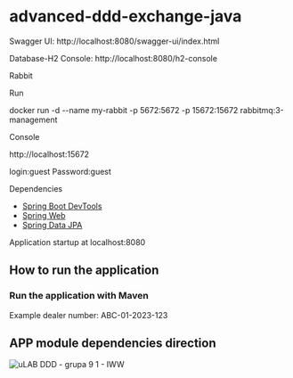 # advanced-ddd-exchange-java

Swagger UI: http://localhost:8080/swagger-ui/index.html

Database-H2 Console: http://localhost:8080/h2-console

Rabbit

Run

docker run -d --name my-rabbit -p 5672:5672 -p 15672:15672 rabbitmq:3-management

Console 

http://localhost:15672

login:guest
Password:guest


Dependencies
* [Spring Boot DevTools](https://docs.spring.io/spring-boot/docs/2.5.6/reference/htmlsingle/#using-boot-devtools)
* [Spring Web](https://docs.spring.io/spring-boot/docs/2.5.6/reference/htmlsingle/#boot-features-developing-web-applications)
* [Spring Data JPA](https://docs.spring.io/spring-boot/docs/2.5.6/reference/htmlsingle/#boot-features-jpa-and-spring-data)


Application startup at 
localhost:8080


## How to run the application

### Run the application with Maven

Example dealer number: ABC-01-2023-123

## APP module dependencies direction 
![uLAB DDD - grupa 9 1 - IWW](https://github.com/coztymit/advanced-ddd-exchange-java/assets/79380870/c5585e38-0286-4d22-8e5a-072ca3af234e)
